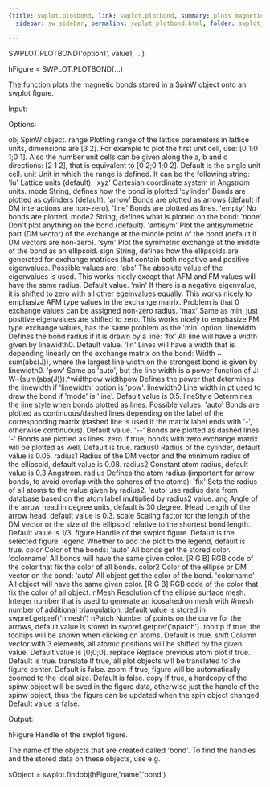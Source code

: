 ```yaml
---
{title: swplot.plotbond, link: swplot.plotbond, summary: plots magnetic bonds, keywords: sample,
  sidebar: sw_sidebar, permalink: swplot_plotbond.html, folder: swplot, mathjax: 'true'}

---
```

 
SWPLOT.PLOTBOND('option1', value1, ...)
 
hFigure = SWPLOT.PLOTBOND(...)
 
The function plots the magnetic bonds stored in a SpinW object onto an
swplot figure.
 
Input:
 
Options:
 
obj       SpinW object.
range     Plotting range of the lattice parameters in lattice units,
          dimensions are [3 2]. For example to plot the first unit cell,
          use: [0 1;0 1;0 1]. Also the number unit cells can be given
          along the a, b and c directions: [2 1 2], that is equivalent to
          [0 2;0 1;0 2]. Default is the single unit cell.
unit      Unit in which the range is defined. It can be the following
          string:
              'lu'        Lattice units (default).
              'xyz'       Cartesian coordinate system in Angstrom units.
mode      String, defines how the bond is plotted
              'cylinder'  Bonds are plotted as cylinders (default).
              'arrow'     Bonds are plotted as arrows (default if DM
                          interactions are non-zero).
              'line'      Bonds are plotted as lines.
              'empty'     No bonds are plotted.
mode2     String, defines what is plotted on the bond:
              'none'      Don't plot anything on the bond (default).
              'antisym'   Plot the antisymmetric part (DM vector) of the 
                          exchange at the middle point of the bond
                          (default if DM vectors are non-zero).
              'sym'       Plot the symmetric exchange at the middle
                          of the bond as an ellipsoid.
sign      String, defines how the ellipsoids are generated for exchange
          matrices that contain both negative and positive eigenvalues.
          Possible values are:
              'abs'       The absolute value of the eigenvalues is used.
                          This works nicely except that AFM and FM values
                          will have the same radius. Default value.
              'min'       If there is a negative eigenvalue, it is
                          shifted to zero with all other egeinvalues
                          equally. This works nicely to emphasize AFM
                          type values in the exchange matrix. Problem is
                          that 0 exchange values can be assigned non-zero
                          radius.
              'max'       Same as min, just positive eigenvalues are
                          shifted to zero. This works nicely to emphasize
                          FM type exchange values, has the same problem
                          as the 'min' option.
linewidth Defines the bond radius if it is drawn by a line:
              'fix'       All line will have a width given by linewidth0.
                          Default value.
              'lin'       Lines will have a width that is depending 
                          linearly on the exchange matrix on the bond:
                                  Width ~ sum(abs(J)), 
                          where the largest line width on
                          the strongest bond is given by linewidth0.
              'pow'       Same as 'auto', but the line width is a
                          power function of J: W~(sum(abs(J))).^widthpow
widthpow  Defines the power that determines the linewidth if 'linewidth'
          option is 'pow'.
linewidth0 Line width in pt used to draw the bond if 'mode' is 'line'. 
          Default value is 0.5.
lineStyle Determines the line style when bonds plotted as lines. Possible
          values:
              'auto'      Bonds are plotted as continuous/dashed lines
                          depending on the label of the corresponding
                          matrix (dashed line is used if the matrix
                          label ends with '-', otherwise continuous).
                          Default value.
              '--'        Bonds are plotted as dashed lines.
              '-'         Bonds are plotted as lines.
zero      If true, bonds with zero exchange matrix will be plotted as
          well. Default is true.
radius0   Radius of the cylinder, default value is 0.05.
radius1   Radius of the DM vector and the minimum radius of the 
          ellipsoid, default value is 0.08.
radius2   Constant atom radius, default value is 0.3 Angstrom.
radius    Defines the atom radius (important for arrow bonds, to avoid
          overlap with the spheres of the atoms):
              'fix'       Sets the radius of all atoms to the value
                          given by radius2.
              'auto'      use radius data from database based on the atom
                          label multiplied by radius2 value.
ang       Angle of the arrow head in degree units, default is 30 degree.
lHead     Length of the arrow head, default value is 0.3.
scale     Scaling factor for the length of the DM vector or the size of
          the ellipsoid relative to the shortest bond length. Default 
          value is 1/3.
figure    Handle of the swplot figure. Default is the selected figure.
legend    Whether to add the plot to the legend, default is true.
color     Color of the bonds:
              'auto'      All bonds get the stored color.
              'colorname' All bonds will have the same given color.
              [R G B]     RGB code of the color that fix the color of all
                          bonds.
color2    Color of the ellipse or DM vector on the bond:
              'auto'      All object get the color of the bond.
              'colorname' All object will have the same given color.
              [R G B]     RGB code of the color that fix the color of all
                          object.
nMesh     Resolution of the ellipse surface mesh. Integer number that is
          used to generate an icosahedron mesh with #mesh number of
          additional triangulation, default value is stored in
          swpref.getpref('nmesh')
nPatch    Number of points on the curve for the arrows, default
          value is stored in swpref.getpref('npatch').
tooltip   If true, the tooltips will be shown when clicking on atoms.
          Default is true.
shift     Column vector with 3 elements, all atomic positions will be
          shifted by the given value. Default value is [0;0;0].
replace   Replace previous atom plot if true. Default is true.
translate If true, all plot objects will be translated to the figure
          center. Default is false.
zoom      If true, figure will be automatically zoomed to the ideal size.
          Default is false.
copy      If true, a hardcopy of the spinw object will be sved in the
          figure data, otherwise just the handle of the spinw object, 
          thus the figure can be updated when the spin object changed.
          Default value is false. 
 
Output:
 
hFigure           Handle of the swplot figure.
 
The name of the objects that are created called 'bond'. To find the
handles and the stored data on these objects, use e.g.
 
  sObject = swplot.findobj(hFigure,'name','bond')
 

